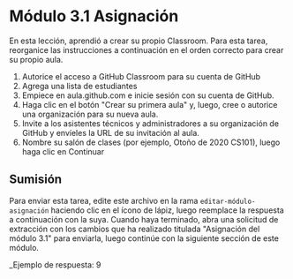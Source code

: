 # Módulo 3.1 Asignación

En esta lección, aprendió a crear su propio Classroom. Para esta tarea, reorganice las instrucciones a continuación en el orden correcto para crear su propio aula.
1. Autorice el acceso a GitHub Classroom para su cuenta de GitHub
2. Agrega una lista de estudiantes
3. Empiece en aula.github.com e inicie sesión con su cuenta de GitHub.
4. Haga clic en el botón "Crear su primera aula" y, luego, cree o autorice una organización para su nueva aula.
5. Invite a los asistentes técnicos y administradores a su organización de GitHub y envíeles la URL de su invitación al aula.
6. Nombre su salón de clases (por ejemplo, Otoño de 2020 CS101), luego haga clic en Continuar

## Sumisión

Para enviar esta tarea, edite este archivo en la rama `editar-módulo-asignación` haciendo clic en el ícono de lápiz, luego reemplace la respuesta a continuación con la suya. Cuando haya terminado, abra una solicitud de extracción con los cambios que ha realizado titulada "Asignación del módulo 3.1" para enviarla, luego continúe con la siguiente sección de este módulo.

_Ejemplo de respuesta:   9
